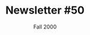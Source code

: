 ---
title: "Newsletter #50"
date: "Fall 2000"
pdf: "https://archive.org/details/interspecies-communication-newsletter-0050"
---